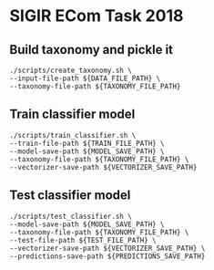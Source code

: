 # SIGIR ECom Task 2018


## Build taxonomy and pickle it

```
./scripts/create_taxonomy.sh \
--input-file-path ${DATA_FILE_PATH} \
--taxonomy-file-path ${TAXONOMY_FILE_PATH}
```


## Train classifier model

```
./scripts/train_classifier.sh \
--train-file-path ${TRAIN_FILE_PATH} \
--model-save-path ${MODEL_SAVE_PATH} \
--taxonomy-file-path ${TAXONOMY_FILE_PATH} \
--vectorizer-save-path ${VECTORIZER_SAVE_PATH}
```


## Test classifier model

```
./scripts/test_classifier.sh \
--model-save-path ${MODEL_SAVE_PATH} \
--taxonomy-file-path ${TAXONOMY_FILE_PATH} \
--test-file-path ${TEST_FILE_PATH} \
--vectorizer-save-path ${VECTORIZER_SAVE_PATH} \
--predictions-save-path ${PREDICTIONS_SAVE_PATH}
```
